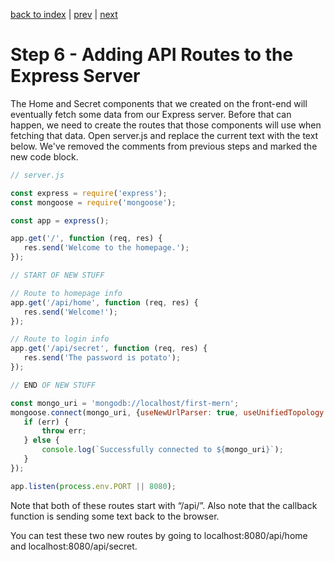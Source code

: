 [back to index](/README.md) | [prev](/docs/5.md) | [next](/docs/7.md)

# Step 6 - Adding API Routes to the Express Server

The Home and Secret components that we created on the front-end will eventually fetch some data from our Express server. Before that can happen, we need to create the routes that those components will use when fetching that data. Open server.js and replace the current text with the text below. We've removed the comments from previous steps and marked the new code block.

```js
// server.js

const express = require('express');
const mongoose = require('mongoose');

const app = express();

app.get('/', function (req, res) {
   res.send('Welcome to the homepage.');
});

// START OF NEW STUFF

// Route to homepage info
app.get('/api/home', function (req, res) {
   res.send('Welcome!');
});

// Route to login info
app.get('/api/secret', function (req, res) {
   res.send('The password is potato');
});

// END OF NEW STUFF

const mongo_uri = 'mongodb://localhost/first-mern';
mongoose.connect(mongo_uri, {useNewUrlParser: true, useUnifiedTopology: true}, function (err) {
   if (err) {
       throw err;
   } else {
       console.log(`Successfully connected to ${mongo_uri}`);
   }
});

app.listen(process.env.PORT || 8080);
```
Note that both of these routes start with “/api/”. Also note that the callback function is sending some text back to the browser.

You can test these two new routes by going to localhost:8080/api/home and localhost:8080/api/secret.